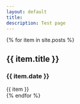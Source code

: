 ```yaml
---
layout: default
title: 
description: Test page
---
```

{% for item in site.posts %}
  <article class="blog-post">
    <h2 class="post-title"> {{ item.title }}</h2>
    <h3 class="post-title"> {{ item.date }} </h3>
    {{ item }}
  </article>
{% endfor %}
